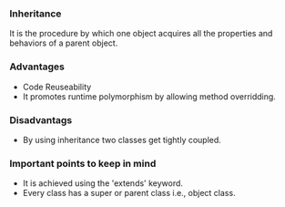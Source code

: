 <h3>Inheritance</h3>
It is the procedure by which one object acquires all the properties and behaviors of a parent object.

<h3>Advantages</h3>
<ul>
  <li>Code Reuseability</li>
  <li>It promotes runtime polymorphism by allowing method overridding.</li>
</ul>

<h3>Disadvantags</h3>
<ul>
  <li>By using inheritance two classes get tightly coupled.</li>
</ul>

<h3>Important points to keep in mind</h3>
<ul>
  <li>It is achieved using the 'extends' keyword.</li>
  <li>Every class has a super or parent class i.e., object class.</li>
</ul>

